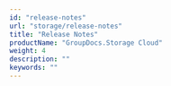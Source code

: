 ```yaml
---
id: "release-notes"
url: "storage/release-notes"
title: "Release Notes"
productName: "GroupDocs.Storage Cloud"
weight: 4
description: ""
keywords: ""
---
```

